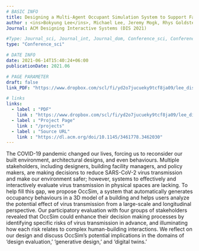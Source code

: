 ```yaml
---
# BASIC INFO
title: Designing a Multi-Agent Occupant Simulation System to Support Facility Planning and Analysis for COVID-19
author : <ins>Bokyung Lee</ins>, Michael Lee, Jeremy Mogk, Rhys Goldstein, Jacky Bibliowicz, Frederik Brudy, Alexander Tessier
Journal: ACM Designing Interactive Systems (DIS 2021)

#Type: Journal_sci, Journal_int, Journal_dom, Conference_sci, Conference_int, conference_dom
type: "Conference_sci"

# DATE INFO
date: 2021-06-14T15:40:24+06:00
publicationDate: 2021.06

# PAGE PARAMETER
draft: false
link_PDF: "https://www.dropbox.com/scl/fi/yd2o7jucueky9tcf8ja09/lee_dis_2021.pdf?rlkey=6ckiahlencbvyuiyu67ipyq9r&dl=0"

# links
links:
  - label : "PDF"
    link : "https://www.dropbox.com/scl/fi/yd2o7jucueky9tcf8ja09/lee_dis_2021.pdf?rlkey=6ckiahlencbvyuiyu67ipyq9r&dl=0"
  - label : "Project Page"
    link : "/projects"
  - label : "Source URL"
    link : "https://dl.acm.org/doi/10.1145/3461778.3462030"
---
```


The COVID-19 pandemic changed our lives, forcing us to reconsider our built environment, architectural designs, and even behaviours. Multiple stakeholders, including designers, building facility managers, and policy makers, are making decisions to reduce SARS-CoV-2 virus transmission and make our environment safer; however, systems to effectively and interactively evaluate virus transmission in physical spaces are lacking. To help fill this gap, we propose OccSim, a system that automatically generates occupancy behaviours in a 3D model of a building and helps users analyze the potential effect of virus transmission from a large-scale and longitudinal perspective. Our participatory evaluation with four groups of stakeholders revealed that OccSim could enhance their decision making processes by identifying specific risks of virus transmission in advance, and illuminating how each risk relates to complex human-building interactions. We reflect on our design and discuss OccSim’s potential implications in the domains of ‘design evaluation,’ ‘generative design,’ and ‘digital twins.’